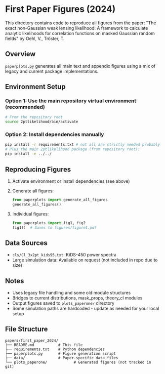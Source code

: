 # First Paper Figures (2024)

This directory contains code to reproduce all figures from the paper:
"The exact non-Gaussian weak lensing likelihood: A framework to calculate analytic likelihoods for correlation functions on masked Gaussian random fields" by Oehl, V., Tröster, T.

## Overview

`paperplots.py` generates all main text and appendix figures using a mix of 
legacy and current package implementations.

## Environment Setup

### Option 1: Use the main repository virtual environment (recommended)
```bash
# From the repository root
source 2ptlikelihood/bin/activate
```

### Option 2: Install dependencies manually
```bash
pip install -r requirements.txt # not all are strictly needed probably but it works this way
# Plus the main 2ptlikelihood package (from repository root):
pip install -e ../../
```

## Reproducing Figures

1. Activate environment or install dependencies (see above)

2. Generate all figures:
   ```python
   from paperplots import generate_all_figures
   generate_all_figures()
   ```

3. Individual figures:
   ```python
   from paperplots import fig1, fig2
   fig1()  # Saves to figures/figure1.pdf
   ```

## Data Sources

- `cls/Cl_3x2pt_kids55.txt`: KiDS-450 power spectra
- Large simulation data: Available on request (not included in repo due to size)

## Notes

- Uses legacy file handling and some old module structures
- Bridges to current distributions, mask_props, theory_cl modules  
- Output figures saved to `plots_paperone/` directory
- Some simulation paths are hardcoded - update as needed for your local setup

## File Structure

```
papers/first_paper_2024/
├── README.md           # This file
├── requirements.txt    # Python dependencies
├── paperplots.py       # Figure generation script
├── data/               # Paper-specific data files
└── plots_paperone/            # Generated figures (not tracked in git)
```
